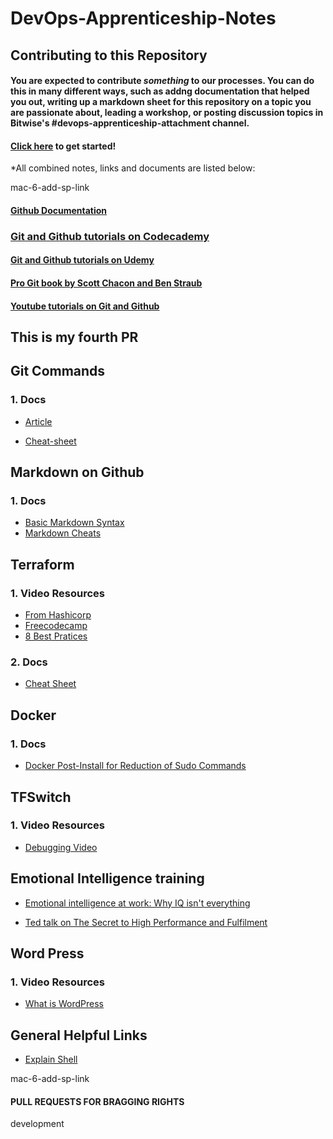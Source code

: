 # DevOps-Apprenticeship-Notes



## 
## Contributing to this Repository

#### You are expected to contribute _something_ to our processes. You can do this in many different ways, such as addng documentation that helped you out, writing up a markdown sheet for this repository on a topic you are passionate about, leading a workshop, or posting discussion topics in Bitwise's #devops-apprenticeship-attachment channel.



#### [Click here](https://docs.github.com/en/get-started/quickstart/contributing-to-projects) to get started!

*All combined notes, links and documents are listed below:

mac-6-add-sp-link
#### [Github Documentation](https://docs.github.com/en/github)
### [Git and Github tutorials on Codecademy](https://www.codecademy.com/learn/learn-git)
#### [Git and Github tutorials on Udemy](https://www.udemy.com/topic/git/)
#### [Pro Git book by Scott Chacon and Ben Straub](https://git-scm.com/book/en/v2)
#### [Youtube tutorials on Git and Github](https://www.youtube.com/results?search_query=git+github+tutorial.)




## This is my fourth PR

## Git Commands

### 1. Docs
- [Article](https://dzone.com/articles/top-20-git-commands-with-examples)

- [Cheat-sheet](https://phoenixnap.com/kb/wp-content/uploads/2021/11/git-commands-cheat-sheet-by-pnap-v2.pdf)


## Markdown on Github

### 1. Docs
- [Basic Markdown Syntax](https://docs.github.com/en/get-started/writing-on-github/getting-started-with-writing-and-formatting-on-github/basic-writing-and-formatting-syntax)
- [Markdown Cheats](https://github.com/adam-p/markdown-here/wiki/Markdown-Cheatsheet#videos)



##  Terraform 

### 1. Video Resources
- [From Hashicorp](https://www.youtube.com/watch?v=YcJ9IeukJL8)
- [Freecodecamp](https://www.youtube.com/watch?v=SLB_c_ayRMo)
- [8 Best Pratices](https://www.youtube.com/watch?v=gxPykhPxRW0)

### 2. Docs
- [Cheat Sheet](https://spacelift.io/blog/terraform-commands-cheat-sheet)



## Docker 

### 1. Docs
- [Docker Post-Install for Reduction of Sudo Commands](https://docs.docker.com/engine/install/linux-postinstall/)


## TFSwitch

### 1. Video Resources
- [Debugging Video](https://drive.google.com/file/d/14xNJzpCajLEVzcGL5h3twfIyD-hRhkGc/view?usp=sharing)



## Emotional Intelligence training

- [Emotional intelligence at work: Why IQ isn't everything](https://youtu.be/7ngIFlmRRPQ)

- [Ted talk on The Secret to High Performance and Fulfilment](https://youtu.be/HTfYv3IEOqM) 

## Word Press

### 1. Video Resources
- [What is WordPress](https://www.youtube.com/watch?v=c7kxhwxific)


## General Helpful Links 
- [Explain Shell](https://explainshell.com/)
  


mac-6-add-sp-link
#### PULL REQUESTS FOR BRAGGING RIGHTS 


 development

